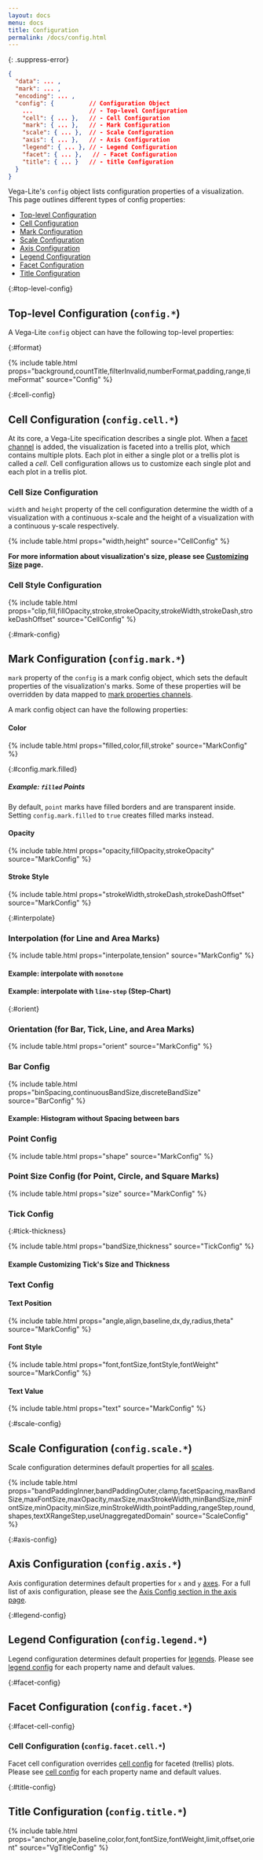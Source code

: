 ```yaml
---
layout: docs
menu: docs
title: Configuration
permalink: /docs/config.html
---
```


{: .suppress-error}
```json
{
  "data": ... ,
  "mark": ... ,
  "encoding": ... ,
  "config": {          // Configuration Object
    ...                // - Top-level Configuration
    "cell": { ... },   // - Cell Configuration
    "mark": { ... },   // - Mark Configuration
    "scale": { ... },  // - Scale Configuration
    "axis": { ... },   // - Axis Configuration
    "legend": { ... }, // - Legend Configuration
    "facet": { ... },   // - Facet Configuration
    "title": { ... }   // - title Configuration
  }
}
```

Vega-Lite's `config` object lists configuration properties of a visualization.
This page outlines different types of config properties:

- [Top-level Configuration](#top-level-config)
- [Cell Configuration](#cell-config)
- [Mark Configuration](#mark-config)
- [Scale Configuration](#scale-config)
- [Axis Configuration](#axis-config)
- [Legend Configuration](#legend-config)
- [Facet Configuration](#facet-config)
- [Title Configuration](#title-config)

{:#top-level-config}
## Top-level Configuration  (`config.*`)

A Vega-Lite `config` object can have the following top-level properties:

{:#format}

{% include table.html props="background,countTitle,filterInvalid,numberFormat,padding,range,timeFormat" source="Config" %}

<!-- TODO: consider adding width, height, numberFormat, timeFormat  -->

{:#cell-config}
## Cell Configuration  (`config.cell.*`)

At its core, a Vega-Lite specification describes a single plot. When a [facet channel](encoding.html#facet) is added, the visualization is faceted into a trellis plot, which contains multiple plots.
Each plot in either a single plot or a trellis plot is called a _cell_. Cell configuration allows us to customize each single plot and each plot in a trellis plot.

### Cell Size Configuration

`width` and `height` property of the cell configuration determine the width of a visualization with a continuous x-scale and the height of a visualization with a continuous y-scale respectively.

{% include table.html props="width,height" source="CellConfig" %}

**For more information about visualization's size, please see [Customizing Size](size.html) page.**

### Cell Style Configuration

{% include table.html props="clip,fill,fillOpacity,stroke,strokeOpacity,strokeWidth,strokeDash,strokeDashOffset" source="CellConfig" %}


{:#mark-config}
## Mark Configuration (`config.mark.*`)

`mark` property of the `config` is a mark config object, which sets the default properties of the visualization's marks. Some of these properties will be overridden by data mapped to [mark properties channels](encoding.html#props-channels).

A mark config object can have the following properties:

#### Color

{% include table.html props="filled,color,fill,stroke" source="MarkConfig" %}

<!-- Linked from another page. Don't remove!-->

{:#config.mark.filled}
##### Example: `filled` Points

By default, `point` marks have filled borders and are transparent inside. Setting `config.mark.filled` to `true` creates filled marks instead.

<span class="vl-example" data-name="point_filled"></span>


#### Opacity

{% include table.html props="opacity,fillOpacity,strokeOpacity" source="MarkConfig" %}


#### Stroke Style

{% include table.html props="strokeWidth,strokeDash,strokeDashOffset" source="MarkConfig" %}

<!-- one example for custom fill/stroke -->

{:#interpolate}
### Interpolation (for Line and Area Marks)

{% include table.html props="interpolate,tension" source="MarkConfig" %}

#### Example: interpolate with `monotone`

<span class="vl-example" data-name="line_monotone"></span>

#### Example: interpolate with `line-step` (Step-Chart)

<span class="vl-example" data-name="line_step"></span>


{:#orient}
### Orientation (for Bar, Tick, Line, and Area Marks)

{% include table.html props="orient" source="MarkConfig" %}

<!-- TODO: write better explanation for default behavior -->

<!-- TODO: think about better example -->
<!--
#### Example: `"horizontal"` orient in the line.
```json
{
  "data": {"url": "data/cars.json"},
  "mark": "line",
  "encoding": {
    "x": {"field": "Horsepower","type": "quantitative"},
    "y": {"field": "Miles_per_Gallon","type": "quantitative"}
  },
  "config": {
    "mark": {"orient": "horizontal"}
  }
}

```
<script>
vg.embed('#horizontal_line', {
  mode: 'vega-lite',
  spec: {
    "data": {"url": "../data/cars.json"},
    "mark": "point",
    "encoding": {
      "x": {"field": "Horsepower","type": "quantitative"},
      "y": {"field": "Miles_per_Gallon","type": "quantitative"}
    },
    "config": {
      "mark": {"filled": true}
    }
  }
});
</script>
<div id="horizontal_line"></div>
---->

### Bar Config

{% include table.html props="binSpacing,continuousBandSize,discreteBandSize" source="BarConfig" %}


#### Example: Histogram without Spacing between bars

<span class="vl-example" data-name="histogram_no_spacing"></span>

### Point Config

{% include table.html props="shape" source="MarkConfig" %}


### Point Size Config (for Point, Circle, and Square Marks)

{% include table.html props="size" source="MarkConfig" %}


### Tick Config

{:#tick-thickness}

{% include table.html props="bandSize,thickness" source="TickConfig" %}


#### Example Customizing Tick's Size and Thickness

<span class="vl-example" data-name="tick_dot_thickness"></span>

### Text Config

<div id="text"></div>

#### Text Position

{% include table.html props="angle,align,baseline,dx,dy,radius,theta" source="MarkConfig" %}


#### Font Style

{% include table.html props="font,fontSize,fontStyle,fontWeight" source="MarkConfig" %}

#### Text Value

{% include table.html props="text" source="MarkConfig" %}


<!-- TODO: expand format detail -->
<!-- TODO: example of customized text -->

{:#scale-config}
## Scale Configuration  (`config.scale.*`)

Scale configuration determines default properties for all [scales](scale.html).

{% include table.html props="bandPaddingInner,bandPaddingOuter,clamp,facetSpacing,maxBandSize,maxFontSize,maxOpacity,maxSize,maxStrokeWidth,minBandSize,minFontSize,minOpacity,minSize,minStrokeWidth,pointPadding,rangeStep,round,shapes,textXRangeStep,useUnaggregatedDomain" source="ScaleConfig" %}

{:#axis-config}
## Axis Configuration  (`config.axis.*`)

Axis configuration determines default properties for `x` and `y` [axes](axis.html).
For a full list of axis configuration, please see the [Axis Config section in the axis page](axis.html#axis-config).

{:#legend-config}
## Legend Configuration  (`config.legend.*`)

Legend configuration determines default properties for [legends](legend.html). Please see [legend config](legend.html#legend-config) for each property name and default values.

{:#facet-config}
## Facet Configuration  (`config.facet.*`)

{:#facet-cell-config}
### Cell Configuration (`config.facet.cell.*`)

Facet cell configuration overrides [cell config](#cell-config) for faceted (trellis) plots. Please see [cell config](#cell-config) for each property name and default values.

{:#title-config}
## Title Configuration  (`config.title.*`)

{% include table.html props="anchor,angle,baseline,color,font,fontSize,fontWeight,limit,offset,orient" source="VgTitleConfig" %}
